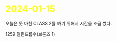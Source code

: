 # <span style="color:yellow">2024-01-15</span>

오늘은 못 마친 CLASS 2를 깨기 위해서 시간을 조금 썼다.

1259 팰린드롬수(브론즈 1)
